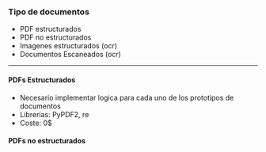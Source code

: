 
### Tipo de documentos

- PDF estructurados
- PDF no estructurados
- Imagenes estructurados (ocr)
- Documentos Escaneados (ocr)

____

#### PDFs Estructurados

- Necesario implementar logica para cada uno de los prototipos de documentos
- Librerias: PyPDF2, re
- Coste: 0$

#### PDFs no estructurados